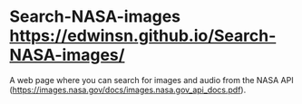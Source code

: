 # Search-NASA-images https://edwinsn.github.io/Search-NASA-images/
A web page where you can search for images and audio from the NASA API (https://images.nasa.gov/docs/images.nasa.gov_api_docs.pdf).
